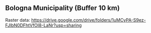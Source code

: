 ## Bologna Municipality (Buffer 10 km)
Raster data: https://drive.google.com/drive/folders/1uMCyPA-S9ez-FJlbN0DFhtVfOI8-LaNr?usp=sharing   






